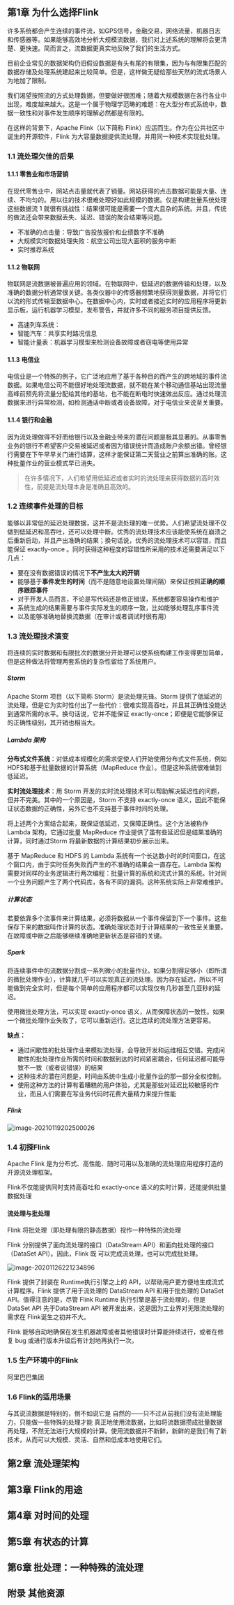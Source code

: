 ## 第1章 为什么选择Flink

许多系统都会产生连续的事件流，如GPS信号，金融交易，网络流量，机器日志和传感器等。如果能够高效地分析大规模流数据，我们对上述系统的理解将会更清楚、更快速。简而言之，流数据更真实地反映了我们的生活方式。

目前企业常见的数据架构仍旧假设数据是有头有尾的有限集，因为与有限集匹配的数据存储及处理系统建起来比较简单。但是，这样做无疑给那些天然的流式场景人为地加了限制。

我们渴望按照流的方式处理数据，但要做好很困难；随着大规模数据在各行各业中出现，难度越来越大。这是一个属于物理学范畴的难题：在大型分布式系统中，数据一致性和对事件发生顺序的理解必然都是有限的。

在这样的背景下，Apache Flink（以下简称 Flink）应运而生。作为在公共社区中诞生的开源软件，Flink 为大容量数据提供流处理，并用同一种技术实现批处理。

### 1.1 流处理欠佳的后果

#### 1.1.1 零售业和市场营销

在现代零售业中，网站点击量就代表了销量。网站获得的点击数据可能是大量、连续、不均匀的。用以往的技术很难处理好如此规模的数据。仅是构建批量系统处理这些数据流 1 就很有挑战性：结果很可能是需要一个庞大且杂的系统。并且，传统的做法还会带来数据丢失、延迟、错误的聚合结果等问题。

- 不准确的点击量：导致广告投放报价和业绩数字不准确
- 大规模实时数据处理失败：航空公司出现大面积的服务中断
- 实时推荐系统

#### 1.1.2 物联网

物联网是流数据被普遍应用的领域。在物联网中，低延迟的数据传输和处理，以及准确的数据分析通常很关键。各类仪器中的传感器频繁地获得测量数据，并将它们以流的形式传输至数据中心。在数据中心内，实时或者接近实时的应用程序将更新显示板，运行机器学习模型，发布警告，并就许多不同的服务项目提供反馈。

- 高速列车系统：
- 智能汽车：共享实时路况信息
- 智能计量表：机器学习模型来检测设备故障或者窃电等使用异常

#### 1.1.3 电信业

电信业是一个特殊的例子，它广泛地应用了基于各种目的而产生的跨地域的事件流数据。如果电信公司不能很好地处理流数据，就不能在某个移动通信基站出现流量高峰前预先将流量分配给其他的基站，也不能在断电时快速做出反应。通过处理流数据来进行异常检测，如检测通话中断或者设备故障，对于电信业来说至关重要。

#### 1.1.4 银行和金融

因为流处理做得不好而给银行以及金融业带来的潜在问题是极其显著的。从事零售业务的银行不希望客户交易被延迟或者因为错误统计而造成账户余额出错。曾经银行需要在下午早早关门进行结算，这样才能保证第二天营业之前算出准确的账。这种批量作业的营业模式早已消失。

> 在许多情况下，人们希望用低延迟或者实时的流处理来获得数据的高时效性，前提是流处理本身是准确且高效的。

### 1.2 连续事件处理的目标

能够以非常低的延迟处理数据，这并不是流处理的唯一优势。人们希望流处理不仅做到低延迟和高吞吐，还可以处理中断。优秀的流处理技术应该能使系统在崩溃之后重新启动，并且产出准确的结果；换句话说，优秀的流处理技术可以容错，而且能保证 exactly-once 。同时获得这种程度的容错性所采用的技术还需要满足以下几点：

- 要在没有数据错误的情况下**不产生太大的开销**
- 能够基于**事件发生的时间**（而不是随意地设置处理间隔）来保证按照**正确的顺序跟踪事件**
- 对于开发人员而言，不论是写代码还是修正错误，系统都要容易操作和维护
- 系统生成的结果需要与事件实际发生的顺序一致，比如能够处理乱序事件流
- 以及能够准确地替换流数据（在审计或者调试时很有用）

### 1.3 流处理技术演变

将连续的实时数据和有限批次的数据分开处理可以使系统构建工作变得更加简单，但是这种做法将管理两套系统的复杂性留给了系统用户。

##### Storm

Apache Storm 项目（以下简称 Storm）是流处理先锋。Storm 提供了低延迟的流处理，但是它为实时性付出了一些代价：很难实现高吞吐，并且其正确性没能达到通常所需的水平。换句话说，它并不能保证 exactly-once；即便是它能够保证的正确性级别，其开销也相当大。

##### Lambda 架构

**分布式文件系统**：对低成本规模化的需求促使人们开始使用分布式文件系统，例如 HDFS和基于批量数据的计算系统（MapReduce 作业）。但是这种系统很难做到低延迟。

**实时流处理技术**：用 Storm 开发的实时流处理技术可以帮助解决延迟性的问题，但并不完美。其中的一个原因是，Storm 不支持 exactly-once 语义，因此不能保证状态数据的正确性，另外它也不支持基于事件时间的处理。

将上述两个方案结合起来，既保证低延迟，又保障正确性。这个方法被称作 Lambda 架构，它通过批量 MapReduce 作业提供了虽有些延迟但是结果准确的计算，同时通过Storm 将最新数据的计算结果初步展示出来。

基于 MapReduce 和 HDFS 的 Lambda 系统有一个长达数小时的时间窗口，在这个窗口内，由于实时任务失败而产生的不准确的结果会一直存在。Lambda 架构需要对同样的业务逻辑进行两次编程：批量计算的系统和流式计算的系统。针对同一个业务问题产生了两个代码库，各有不同的漏洞。这种系统实际上非常难维护。

##### 计算状态

若要依靠多个流事件来计算结果，必须将数据从一个事件保留到下一个事件。这些保存下来的数据叫作计算的状态。准确处理状态对于计算结果的一致性至关重要。在故障或中断之后能够继续准确地更新状态是容错的关键。

##### Spark

将连续事件中的流数据分割成一系列微小的批量作业。如果分割得足够小（即所谓的微批处理作业），计算就几乎可以实现真正的流处理。因为存在延迟，所以不可能做到完全实时，但是每个简单的应用程序都可以实现仅有几秒甚至几亚秒的延迟。

使用微批处理方法，可以实现 exactly-once 语义，从而保障状态的一致性。如果一个微批处理作业失败了，它可以重新运行。这比连续的流处理方法更容易。

**缺点：**

- 通过间歇性的批处理作业来模拟流处理，会导致开发和运维相互交错。完成间歇性的批处理作业所需的时间和数据到达的时间紧密耦合，任何延迟都可能导致不一致（或者说错误）的结果
- 这种技术的潜在问题是，时间由系统中生成小批量作业的那一部分全权控制。
- 使用这种方法的计算有着糟糕的用户体验，尤其是那些对延迟比较敏感的作业，而且人们需要在写业务代码时花费大量精力来提升性能

##### Flink

![image-20210119202500026](image/image-20210119202500026.png)



### 1.4 初探Flink

Apache Flink 是为分布式、高性能、随时可用以及准确的流处理应用程序打造的开源流处理框架。

Flink不仅能提供同时支持高吞吐和 exactly-once 语义的实时计算，还能提供批量数据处理

#### 流处理与批处理

Flink 将批处理（即处理有限的静态数据）视作一种特殊的流处理

Flink 分别提供了面向流处理的接口（DataStream API）和面向批处理的接口（DataSet API）。因此，Flink 既
可以完成流处理，也可以完成批处理。

![image-20201126221234896](image/image-20201126221234896.png)

Flink 提供了封装在 Runtime执行引擎之上的 API，以帮助用户更方便地生成流式计算程序。Flink 提供了用于流处理的 DataStream API 和用于批处理的 DataSet API。值得注意的是，尽管 Flink Runtime 执行引擎是基于流处理的，但是 DataSet API 先于DataStream API 被开发出来，这是因为工业界对无限流处理的需求在 Flink诞生之初并不大。

Flink 能够自动地确保在发生机器故障或者其他错误时计算能持续进行，或者在修复 bug 或进行版本升级后有计划地再执行一次。

### 1.5 生产环境中的Flink

阿里巴巴集团

### 1.6 Flink的适用场景

与其说流数据是特别的，倒不如说它是 自然的——只不过从前我们没有流处理能力，只能做一些特殊的处理才能
真正地使用流数据，比如将流数据攒成批量数据再处理，不然无法进行大规模的计算。使用流数据并不新鲜，新鲜的是我们有了新技术，从而可以大规模、灵活、自然和低成本地使用它们。

## 第2章 流处理架构



## 第3章 Flink的用途

## 第4章 对时间的处理

## 第5章 有状态的计算

## 第6章 批处理：一种特殊的流处理

## 附录 其他资源
